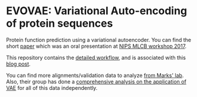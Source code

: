 # EVOVAE: Variational Auto-encoding of protein sequences

Protein function prediction using a variational autoencoder. You can find the short [paper](https://arxiv.org/pdf/1712.03346.pdf) which was an oral presentation at [NIPS MLCB workshop 2017](https://mlcb.github.io/).

This repository contains the [detailed workflow](https://github.com/samsinai/VAE_protein_function/blob/master/VAE_for_protein_function_prediction.ipynb), and is associated with this [blog post](https://samsinai.github.io/jekyll/update/2017/08/14/Using-a-Variational-Autoencoder-to-predict-protein-function.html). 

You can find more alignments/validation data to analyze [from Marks' lab](https://marks.hms.harvard.edu/evmutation/downloads.html). Also, their group has done a [comprehensive analysis on the application of VAE](https://arxiv.org/abs/1712.06527) for all of this data independently.
